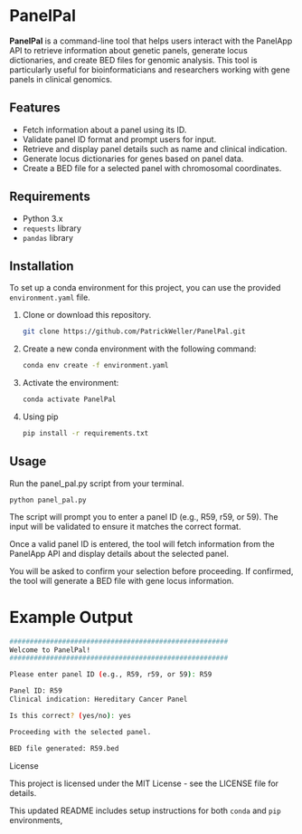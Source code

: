 # PanelPal

**PanelPal** is a command-line tool that helps users interact with the PanelApp API to retrieve information about genetic panels, generate locus dictionaries, and create BED files for genomic analysis. This tool is particularly useful for bioinformaticians and researchers working with gene panels in clinical genomics.

## Features

- Fetch information about a panel using its ID.
- Validate panel ID format and prompt users for input.
- Retrieve and display panel details such as name and clinical indication.
- Generate locus dictionaries for genes based on panel data.
- Create a BED file for a selected panel with chromosomal coordinates.

## Requirements

- Python 3.x
- `requests` library
- `pandas` library

## Installation

To set up a conda environment for this project, you can use the provided `environment.yaml` file.

1. Clone or download this repository.

   ```bash
   git clone https://github.com/PatrickWeller/PanelPal.git
2. Create a new conda environment with the following command:

   ```bash
   conda env create -f environment.yaml
3. Activate the environment:

    ```bash
    conda activate PanelPal
4. Using pip

    ```bash
    pip install -r requirements.txt
## Usage

Run the panel_pal.py script from your terminal.

    python panel_pal.py

The script will prompt you to enter a panel ID (e.g., R59, r59, or 59). The input will be validated to ensure it matches the correct format.

Once a valid panel ID is entered, the tool will fetch information from the PanelApp API and display details about the selected panel.

You will be asked to confirm your selection before proceeding. If confirmed, the tool will generate a BED file with gene locus information.

# Example Output
```bash
######################################################
Welcome to PanelPal!
######################################################

Please enter panel ID (e.g., R59, r59, or 59): R59

Panel ID: R59
Clinical indication: Hereditary Cancer Panel

Is this correct? (yes/no): yes

Proceeding with the selected panel.

BED file generated: R59.bed
```

License

This project is licensed under the MIT License - see the LICENSE file for details.


This updated README includes setup instructions for both `conda` and `pip` environments,